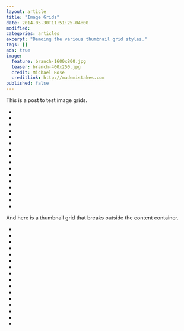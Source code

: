 ```yaml
---
layout: article
title: "Image Grids"
date: 2014-05-30T11:51:25-04:00
modified:
categories: articles
excerpt: "Demoing the various thumbnail grid styles."
tags: []
ads: true
image:
  feature: branch-1600x800.jpg
  teaser: branch-400x250.jpg
  credit: Michael Rose
  creditlink: http://mademistakes.com
published: false
---
```


This is a post to test image grids.

<ul class="th-grid">
  <li>
    <a href="#"><img src="http://placehold.it/150x150.gif" alt=""></a>
  </li>
  <li>
    <a href="#"><img src="http://placehold.it/150x150.gif" alt=""></a>
  </li>
  <li>
    <a href="#"><img src="http://placehold.it/150x150.gif" alt=""></a>
  </li>
  <li>
    <a href="#"><img src="http://placehold.it/150x150.gif" alt=""></a>
  </li>
  <li>
    <a href="#"><img src="http://placehold.it/150x150.gif" alt=""></a>
  </li>
  <li>
    <a href="#"><img src="http://placehold.it/150x150.gif" alt=""></a>
  </li>
  <li>
    <a href="#"><img src="http://placehold.it/150x150.gif" alt=""></a>
  </li>
  <li>
    <a href="#"><img src="http://placehold.it/150x150.gif" alt=""></a>
  </li>
  <li>
    <a href="#"><img src="http://placehold.it/150x150.gif" alt=""></a>
  </li>
  <li>
    <a href="#"><img src="http://placehold.it/150x150.gif" alt=""></a>
  </li>
  <li>
    <a href="#"><img src="http://placehold.it/150x150.gif" alt=""></a>
  </li>
  <li>
    <a href="#"><img src="http://placehold.it/150x150.gif" alt=""></a>
  </li>
  <li>
    <a href="#"><img src="http://placehold.it/150x150.gif" alt=""></a>
  </li>
  <li>
    <a href="#"><img src="http://placehold.it/150x150.gif" alt=""></a>
  </li>
  <li>
    <a href="#"><img src="http://placehold.it/150x150.gif" alt=""></a>
  </li>
  <li>
    <a href="#"><img src="http://placehold.it/150x150.gif" alt=""></a>
  </li>
</ul>

And here is a thumbnail grid that breaks outside the content container.

<ul class="th-grid-full">
  <li>
    <a href="#"><img src="http://placehold.it/150x150.gif" alt=""></a>
  </li>
  <li>
    <a href="#"><img src="http://placehold.it/150x150.gif" alt=""></a>
  </li>
  <li>
    <a href="#"><img src="http://placehold.it/150x150.gif" alt=""></a>
  </li>
  <li>
    <a href="#"><img src="http://placehold.it/150x150.gif" alt=""></a>
  </li>
  <li>
    <a href="#"><img src="http://placehold.it/150x150.gif" alt=""></a>
  </li>
  <li>
    <a href="#"><img src="http://placehold.it/150x150.gif" alt=""></a>
  </li>
  <li>
    <a href="#"><img src="http://placehold.it/150x150.gif" alt=""></a>
  </li>
  <li>
    <a href="#"><img src="http://placehold.it/150x150.gif" alt=""></a>
  </li>
  <li>
    <a href="#"><img src="http://placehold.it/150x150.gif" alt=""></a>
  </li>
  <li>
    <a href="#"><img src="http://placehold.it/150x150.gif" alt=""></a>
  </li>
  <li>
    <a href="#"><img src="http://placehold.it/150x150.gif" alt=""></a>
  </li>
  <li>
    <a href="#"><img src="http://placehold.it/150x150.gif" alt=""></a>
  </li>
  <li>
    <a href="#"><img src="http://placehold.it/150x150.gif" alt=""></a>
  </li>
  <li>
    <a href="#"><img src="http://placehold.it/150x150.gif" alt=""></a>
  </li>
  <li>
    <a href="#"><img src="http://placehold.it/150x150.gif" alt=""></a>
  </li>
  <li>
    <a href="#"><img src="http://placehold.it/150x150.gif" alt=""></a>
  </li>
</ul>